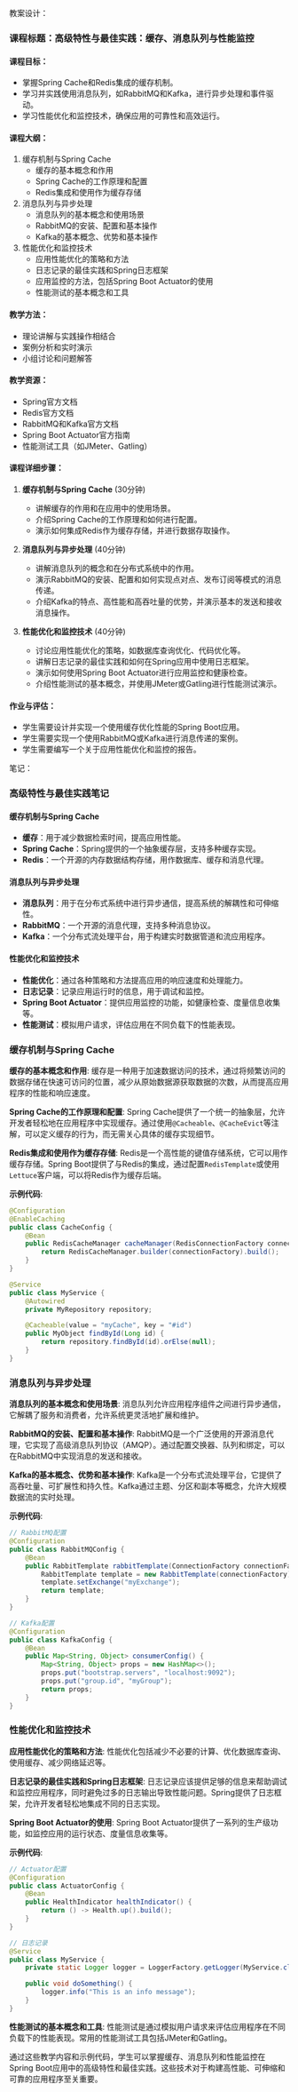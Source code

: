 教案设计：

### 课程标题：高级特性与最佳实践：缓存、消息队列与性能监控

#### 课程目标：
- 掌握Spring Cache和Redis集成的缓存机制。
- 学习并实践使用消息队列，如RabbitMQ和Kafka，进行异步处理和事件驱动。
- 学习性能优化和监控技术，确保应用的可靠性和高效运行。

#### 课程大纲：
1. 缓存机制与Spring Cache
   - 缓存的基本概念和作用
   - Spring Cache的工作原理和配置
   - Redis集成和使用作为缓存存储
2. 消息队列与异步处理
   - 消息队列的基本概念和使用场景
   - RabbitMQ的安装、配置和基本操作
   - Kafka的基本概念、优势和基本操作
3. 性能优化和监控技术
   - 应用性能优化的策略和方法
   - 日志记录的最佳实践和Spring日志框架
   - 应用监控的方法，包括Spring Boot Actuator的使用
   - 性能测试的基本概念和工具

#### 教学方法：
- 理论讲解与实践操作相结合
- 案例分析和实时演示
- 小组讨论和问题解答

#### 教学资源：
- Spring官方文档
- Redis官方文档
- RabbitMQ和Kafka官方文档
- Spring Boot Actuator官方指南
- 性能测试工具（如JMeter、Gatling）

#### 课程详细步骤：

1. **缓存机制与Spring Cache** (30分钟)
   - 讲解缓存的作用和在应用中的使用场景。
   - 介绍Spring Cache的工作原理和如何进行配置。
   - 演示如何集成Redis作为缓存存储，并进行数据存取操作。

2. **消息队列与异步处理** (40分钟)
   - 讲解消息队列的概念和在分布式系统中的作用。
   - 演示RabbitMQ的安装、配置和如何实现点对点、发布订阅等模式的消息传递。
   - 介绍Kafka的特点、高性能和高吞吐量的优势，并演示基本的发送和接收消息操作。

3. **性能优化和监控技术** (40分钟)
   - 讨论应用性能优化的策略，如数据库查询优化、代码优化等。
   - 讲解日志记录的最佳实践和如何在Spring应用中使用日志框架。
   - 演示如何使用Spring Boot Actuator进行应用监控和健康检查。
   - 介绍性能测试的基本概念，并使用JMeter或Gatling进行性能测试演示。

#### 作业与评估：
- 学生需要设计并实现一个使用缓存优化性能的Spring Boot应用。
- 学生需要实现一个使用RabbitMQ或Kafka进行消息传递的案例。
- 学生需要编写一个关于应用性能优化和监控的报告。

笔记：

### 高级特性与最佳实践笔记

#### 缓存机制与Spring Cache
- **缓存**：用于减少数据检索时间，提高应用性能。
- **Spring Cache**：Spring提供的一个抽象缓存层，支持多种缓存实现。
- **Redis**：一个开源的内存数据结构存储，用作数据库、缓存和消息代理。

#### 消息队列与异步处理
- **消息队列**：用于在分布式系统中进行异步通信，提高系统的解耦性和可伸缩性。
- **RabbitMQ**：一个开源的消息代理，支持多种消息协议。
- **Kafka**：一个分布式流处理平台，用于构建实时数据管道和流应用程序。

#### 性能优化和监控技术
- **性能优化**：通过各种策略和方法提高应用的响应速度和处理能力。
- **日志记录**：记录应用运行时的信息，用于调试和监控。
- **Spring Boot Actuator**：提供应用监控的功能，如健康检查、度量信息收集等。
- **性能测试**：模拟用户请求，评估应用在不同负载下的性能表现。

### 缓存机制与Spring Cache

**缓存的基本概念和作用**:
缓存是一种用于加速数据访问的技术，通过将频繁访问的数据存储在快速可访问的位置，减少从原始数据源获取数据的次数，从而提高应用程序的性能和响应速度。

**Spring Cache的工作原理和配置**:
Spring Cache提供了一个统一的抽象层，允许开发者轻松地在应用程序中实现缓存。通过使用`@Cacheable`、`@CacheEvict`等注解，可以定义缓存的行为，而无需关心具体的缓存实现细节。

**Redis集成和使用作为缓存存储**:
Redis是一个高性能的键值存储系统，它可以用作缓存存储。Spring Boot提供了与Redis的集成，通过配置`RedisTemplate`或使用`Lettuce`客户端，可以将Redis作为缓存后端。

**示例代码**:
```java
@Configuration
@EnableCaching
public class CacheConfig {
    @Bean
    public RedisCacheManager cacheManager(RedisConnectionFactory connectionFactory) {
        return RedisCacheManager.builder(connectionFactory).build();
    }
}

@Service
public class MyService {
    @Autowired
    private MyRepository repository;

    @Cacheable(value = "myCache", key = "#id")
    public MyObject findById(Long id) {
        return repository.findById(id).orElse(null);
    }
}
```

### 消息队列与异步处理

**消息队列的基本概念和使用场景**:
消息队列允许应用程序组件之间进行异步通信，它解耦了服务和消费者，允许系统更灵活地扩展和维护。

**RabbitMQ的安装、配置和基本操作**:
RabbitMQ是一个广泛使用的开源消息代理，它实现了高级消息队列协议（AMQP）。通过配置交换器、队列和绑定，可以在RabbitMQ中实现消息的发送和接收。

**Kafka的基本概念、优势和基本操作**:
Kafka是一个分布式流处理平台，它提供了高吞吐量、可扩展性和持久性。Kafka通过主题、分区和副本等概念，允许大规模数据流的实时处理。

**示例代码**:
```java
// RabbitMQ配置
@Configuration
public class RabbitMQConfig {
    @Bean
    public RabbitTemplate rabbitTemplate(ConnectionFactory connectionFactory) {
        RabbitTemplate template = new RabbitTemplate(connectionFactory);
        template.setExchange("myExchange");
        return template;
    }
}

// Kafka配置
@Configuration
public class KafkaConfig {
    @Bean
    public Map<String, Object> consumerConfig() {
        Map<String, Object> props = new HashMap<>();
        props.put("bootstrap.servers", "localhost:9092");
        props.put("group.id", "myGroup");
        return props;
    }
}
```

### 性能优化和监控技术

**应用性能优化的策略和方法**:
性能优化包括减少不必要的计算、优化数据库查询、使用缓存、减少网络延迟等。

**日志记录的最佳实践和Spring日志框架**:
日志记录应该提供足够的信息来帮助调试和监控应用程序，同时避免过多的日志输出导致性能问题。Spring提供了日志框架，允许开发者轻松地集成不同的日志实现。

**Spring Boot Actuator的使用**:
Spring Boot Actuator提供了一系列的生产级功能，如监控应用的运行状态、度量信息收集等。

**示例代码**:
```java
// Actuator配置
@Configuration
public class ActuatorConfig {
    @Bean
    public HealthIndicator healthIndicator() {
        return () -> Health.up().build();
    }
}

// 日志记录
@Service
public class MyService {
    private static Logger logger = LoggerFactory.getLogger(MyService.class);

    public void doSomething() {
        logger.info("This is an info message");
    }
}
```

**性能测试的基本概念和工具**:
性能测试是通过模拟用户请求来评估应用程序在不同负载下的性能表现。常用的性能测试工具包括JMeter和Gatling。

通过这些教学内容和示例代码，学生可以掌握缓存、消息队列和性能监控在Spring Boot应用中的高级特性和最佳实践。这些技术对于构建高性能、可伸缩和可靠的应用程序至关重要。